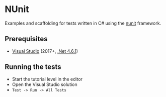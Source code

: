 # NUnit

Examples and scaffolding for tests written in C# using the [nunit](https://nunit.org/) framework.


## Prerequisites

* [Visual Studio](https://visualstudio.microsoft.com/vs/) (2017+, [.Net 4.6.1](https://dotnet.microsoft.com/download/visual-studio-sdks))


## Running the tests

  * Start the tutorial level in the editor
  * Open the Visual Studio solution
  * `Test -> Run -> All Tests`
